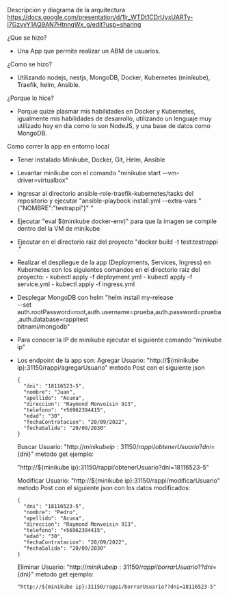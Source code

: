 Descripcion y diagrama de la arquitectura https://docs.google.com/presentation/d/1lr_WTDt1CDrUyxUARTy-I7GzvyY1AQ9AN7HtnnqWx_g/edit?usp=sharing

¿Que se hizo?

- Una App que permite realizar un ABM de usuarios.

¿Como se hizo?

- Utilizando nodejs, nestjs, MongoDB, Docker, Kubernetes (minikube), Traefik, helm, Ansible.  

¿Porque lo hice?

- Porque quize plasmar mis habilidades en Docker y Kubernetes, igualmente mis habilidades de desarrollo, utilizando un lenguaje muy utilizado hoy en dia como lo son NodeJS, y una base de datos como MongoDB.

Como correr la app en entorno local

- Tener instalado Minikube, Docker, Git, Helm, Ansible

- Levantar minikube con el comando "minikube start --vm-driver=virtualbox"
- Ingresar al directorio ansible-role-traefik-kubernetes/tasks del repositorio y ejecutar "ansible-playbook install.yml --extra-vars "{\"NOMBRE\":\"testrappi\"}" "
- Ejecutar "eval $(minikube docker-env)" para que la imagen se compile dentro del la VM de minikube
- Ejecutar en el directorio raiz del proyecto "docker build -t test:testrappi  ."
- Realizar el despliegue de la app (Deployments, Services, Ingress) en Kubernetes con los siguientes comandos en el directorio raiz del proyecto:
         - kubectl apply -f deployment.yml
         - kubectl apply -f service.yml
         - kubectl apply -f ingress.yml
- Desplegar MongoDB con helm "helm install my-release \
        --set auth.rootPassword=root,auth.username=prueba,auth.password=prueba,auth.database=rappitest \
        bitnami/mongodb"

- Para conocer la IP de minikube ejecutar el siguiente comando "minikube ip"

- Los endpoint de la app son:
  Agregar Usuario: "http://${minikube ip}:31150/rappi/agregarUsuario" metodo Post con el siguiente json 
     
      {
        "dni": "18116523-5",
        "nombre": "Juan",
        "apellido": "Acuna",
        "direccion": "Raymond Monvoisin 913",
        "telefono": "+56962394415",
        "edad": "30",
        "fechaContratacion": "20/09/2022",
        "fechaSalida": "20/09/2030"
      }

  Buscar Usuario: "http://${minikube ip}:31150/rappi/obtenerUsuario?dni=${dni}" metodo get ejemplo: 
    
    "http://${minikube ip}:31150/rappi/obtenerUsuario?dni=18116523-5"
  
  Modificar Usuario: "http://${minikube ip}:31150/rappi/modificarUsuario" metodo Post con el siguiente json con los datos modificados:

      {
        "dni": "18116523-5",
        "nombre": "Pedro",
        "apellido": "Acuna",
        "direccion": "Raymond Monvoisin 913",
        "telefono": "+56962394415",
        "edad": "30",
        "fechaContratacion": "20/09/2022",
        "fechaSalida": "20/09/2030"
      }

  Eliminar Usuario: "http://${minikube ip}:31150/rappi/borrarUsuario??dni=${dni}" metodo get ejemplo: 

      "http://${minikube ip}:31150/rappi/borrarUsuario??dni=18116523-5"
